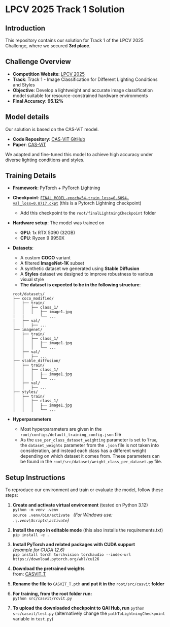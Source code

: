 # LPCV 2025 Track 1 Solution

## Introduction

This repository contains our solution for Track 1 of the LPCV 2025 Challenge, where we secured **3rd place**.
## Challenge Overview

- **Competition Website**: [LPCV 2025](https://lpcv.ai/2025LPCVC/image-classification)
- **Track**: Track 1 - Image Classification for Different Lighting Conditions and Styles
- **Objective**: Develop a lightweight and accurate image classification model suitable for resource-constrained hardware environments
- **Final Accuracy**: **95.12%** 

## Model details

Our solution is based on the CAS-ViT model.

- **Code Repository**: [CAS-ViT GitHub](https://github.com/Tianfang-Zhang/CAS-ViT)  
- **Paper**: [CAS-ViT](https://arxiv.org/abs/2408.03703)  

We adapted and fine-tuned this model to achieve high accuracy under diverse lighting conditions and styles.


## Training Details

- **Framework**: PyTorch + PyTorch Lightning
- **Checkpoint**: [`FINAL_MODEL-epoch=54-train_loss=0.6094-val_loss=0.8717.ckpt`](https://drive.google.com/file/d/1u_UzRuVfSNPCHaOv33xwhqsd_gvmMHfG/view?usp=drive_link) (this is a Pytorch Lightning checkpoint)
   - Add this checkpoint to the `root/finalLightningCheckpoint` folder
- **Hardware setup**: The model was trained on
   - **GPU**: 1x RTX 5090 (32GB)
   - **CPU**: Ryzen 9 9950X
- **Datasets**: 
  - A custom **COCO** variant
  - A filtered **ImageNet-1K** subset
  - A synthetic dataset we generated using **Stable Diffusion**
  - A **Styles** dataset we designed to improve robustness to various visual style
  - **The dataset is expected to be in the following structure**:
   ```
   root/datasets/
   ├── coco_modified/
   │   ├── train/
   │   │   ├── class_1/
   │   │   │   ├── image1.jpg
   |   |       └── ...
   |   ├── val/
   │   │   ├── ...
   ├── imagenet/
   │   ├── train/
   │   │   ├── class_1/
   │   │   │   ├── image1.jpg
   │   │   │   └── ...
   │   ├── val/
   │   │   ├── ...
   ├── stable_diffusion/
   │   ├── train/
   │   │   ├── class_1/
   │   │   │   ├── image1.jpg
   │   │   │   └── ...
   │   ├── val/
   │   │   ├── ...
   ├── styles/
   │   ├── train/
   │   │   ├── class_1/
   │   │   │   ├── image1.jpg
   │   │   │   └── ...
   ```

- **Hyperparameters**
    - Most hyperparameters are given in the `root/configs/default_training_config.json` file
    - As the `use_per_class_dataset_weighting` parameter is set to `True`, the `dataset_weights` parameter from the `.json` file is not taken into consideration, and instead each class has a different weight depending on which dataset it comes from. These parameters can be found in the `root/src/dataset/weight_class_per_dataset.py` file.


## Setup Instructions

To reproduce our environment and train or evaluate the model, follow these steps:

1. **Create and activate virtual environment** (tested on Python 3.12)  
   `python -m venv .venv`  
   `source .venv/bin/activate`  &nbsp;&nbsp;*(For Windows use: `.\.venv\Scripts\activate`)*

2. **Install the repo in editable mode**  (this also installs the requirements.txt) 
   `pip install -e .`

3. **Install PyTorch and related packages with CUDA support**  
   *(example for CUDA 12.6)*  
   `pip install torch torchvision torchaudio --index-url https://download.pytorch.org/whl/cu126`

4. **Download the pretrained weights**  
   from: [CASVIT_T](https://drive.google.com/file/d/1N5Y81Vcyf2ox41TC3wlRBxgQPYaEndTW/view)

5. **Rename the file to** `CASVIT_T.pth` **and put it in the** `root/src/casvit` **folder**

6. **For training, from the root folder run:**  
   `python src/casvit/rcvit.py`

7. **To upload the downloaded checkpoint to QAI Hub, run**
   `python src/casvit/test.py`
   (alternatively change the `pathToLightningCheckpoint` variable in `test.py`)


